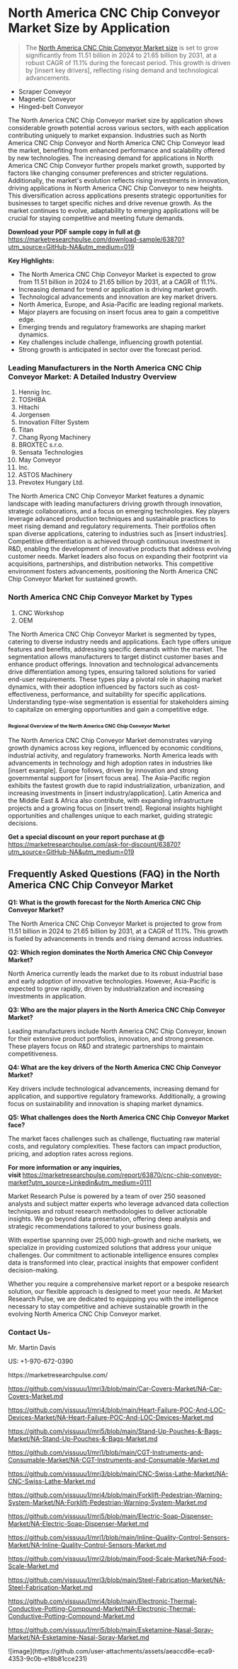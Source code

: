 <h1>North America CNC Chip Conveyor Market&nbsp;Size by Application</h1><blockquote><p>The <a href="https://marketresearchpulse.com/download-sample/63870?utm_source=GitHub-NA&amp;utm_medium=019">North America CNC Chip Conveyor Market size</a> is set to grow significantly from 11.51 billion in 2024 to 21.65 billion by 2031, at a robust CAGR of 11.1% during the forecast period. This growth is driven by [insert key drivers], reflecting rising demand and technological advancements.</p></blockquote><ul><li>Scraper Conveyor<li> Magnetic Conveyor<li> Hinged-belt Conveyor</li></ul><p>The North America CNC Chip Conveyor market size by application shows considerable growth potential across various sectors, with each application contributing uniquely to market expansion. Industries such as North America CNC Chip Conveyor and North America CNC Chip Conveyor lead the market, benefiting from enhanced performance and scalability offered by new technologies. The increasing demand for applications in North America CNC Chip Conveyor further propels market growth, supported by factors like changing consumer preferences and stricter regulations. Additionally, the market's evolution reflects rising investments in innovation, driving applications in North America CNC Chip Conveyor to new heights. This diversification across applications presents strategic opportunities for businesses to target specific niches and drive revenue growth. As the market continues to evolve, adaptability to emerging applications will be crucial for staying competitive and meeting future demands.</p><p><strong>Download your PDF sample copy in full at @ </strong><a href="https://marketresearchpulse.com/download-sample/63870?utm_source=GitHub-NA&amp;utm_medium=019">https://marketresearchpulse.com/download-sample/63870?utm_source=GitHub-NA&amp;utm_medium=019</a></p><p><strong>Key Highlights: </strong></p><ul><li>The North America CNC Chip Conveyor Market is expected to grow from 11.51 billion in 2024 to 21.65 billion by 2031, at a CAGR of 11.1%.</li><li>Increasing demand for trend or application is driving market growth.</li><li>Technological advancements and innovation are key market drivers.</li><li>North America, Europe, and Asia-Pacific are leading regional markets.</li><li>Major players are focusing on insert focus area to gain a competitive edge.</li><li>Emerging trends and regulatory frameworks are shaping market dynamics.</li><li>Key challenges include challenge, influencing growth potential.</li><li>Strong growth is anticipated in sector over the forecast period.</li></ul><h3>Leading Manufacturers in the North America CNC Chip Conveyor Market: A Detailed Industry Overview</h3><ol><li>Hennig Inc.</li><li>TOSHIBA</li><li>Hitachi</li><li>Jorgensen</li><li>Innovation Filter System</li><li>Titan</li><li>Chang Ryong Machinery</li><li>BROXTEC s.r.o.</li><li>Sensata Technologies</li><li>May Conveyor</li><li>Inc.</li><li>ASTOS Machinery</li><li>Prevotex Hungary Ltd.</li></ol><div class="flex max-w-full flex-col flex-grow"><div class="min-h-8 text-message flex w-full flex-col items-end gap-2 whitespace-normal break-words [.text-message+&amp;]:mt-5" dir="auto" data-message-author-role="assistant" data-message-id="fd8432e4-4910-450d-b182-61b7bfb0a01f" data-message-model-slug="gpt-4o"><div class="flex w-full flex-col gap-1 empty:hidden first:pt-[3px]"><div class="markdown prose w-full break-words dark:prose-invert light"><p>The North America CNC Chip Conveyor Market features a dynamic landscape with leading manufacturers driving growth through innovation, strategic collaborations, and a focus on emerging technologies. Key players leverage advanced production techniques and sustainable practices to meet rising demand and regulatory requirements. Their portfolios often span diverse applications, catering to industries such as [insert industries]. Competitive differentiation is achieved through continuous investment in R&amp;D, enabling the development of innovative products that address evolving customer needs. Market leaders also focus on expanding their footprint via acquisitions, partnerships, and distribution networks. This competitive environment fosters advancements, positioning the North America CNC Chip Conveyor Market for sustained growth.</p></div></div></div></div><h3>North America CNC Chip Conveyor Market by Types</h3><ol><li>CNC Workshop<li> OEM</li></ol><div class="flex max-w-full flex-col flex-grow"><div class="min-h-8 text-message flex w-full flex-col items-end gap-2 whitespace-normal break-words [.text-message+&amp;]:mt-5" dir="auto" data-message-author-role="assistant" data-message-id="084470be-0bb7-4664-bddf-5156b4f41249" data-message-model-slug="gpt-4o-mini"><div class="flex w-full flex-col gap-1 empty:hidden first:pt-[3px]"><div class="markdown prose w-full break-words dark:prose-invert light"><p>The North America CNC Chip Conveyor Market is segmented by types, catering to diverse industry needs and applications. Each type offers unique features and benefits, addressing specific demands within the market. The segmentation allows manufacturers to target distinct customer bases and enhance product offerings. Innovation and technological advancements drive differentiation among types, ensuring tailored solutions for varied end-user requirements. These types play a pivotal role in shaping market dynamics, with their adoption influenced by factors such as cost-effectiveness, performance, and suitability for specific applications. Understanding type-wise segmentation is essential for stakeholders aiming to capitalize on emerging opportunities and gain a competitive edge.</p></div></div></div></div><h3><span style="font-size: 11px;">Regional Overview of the North America CNC Chip Conveyor Market</span></h3><div class="flex max-w-full flex-col flex-grow"><div class="min-h-8 text-message flex w-full flex-col items-end gap-2 whitespace-normal break-words [.text-message+&amp;]:mt-5" dir="auto" data-message-author-role="assistant" data-message-id="e9038762-ce64-4e30-91c9-9bd413514231" data-message-model-slug="gpt-4o-mini"><div class="flex w-full flex-col gap-1 empty:hidden first:pt-[3px]"><div class="markdown prose w-full break-words dark:prose-invert light"><p>The North America CNC Chip Conveyor Market demonstrates varying growth dynamics across key regions, influenced by economic conditions, industrial activity, and regulatory frameworks. North America leads with advancements in technology and high adoption rates in industries like [insert example]. Europe follows, driven by innovation and strong governmental support for [insert focus area]. The Asia-Pacific region exhibits the fastest growth due to rapid industrialization, urbanization, and increasing investments in [insert industry/application]. Latin America and the Middle East &amp; Africa also contribute, with expanding infrastructure projects and a growing focus on [insert trend]. Regional insights highlight opportunities and challenges unique to each market, guiding strategic decisions.</p></div></div></div></div><p><strong>Get a special discount on your report purchase at @ </strong><a href="https://marketresearchpulse.com/ask-for-discount/63870?utm_source=GitHub-NA&amp;utm_medium=019">https://marketresearchpulse.com/ask-for-discount/63870?utm_source=GitHub-NA&amp;utm_medium=019</a></p><h2>Frequently Asked Questions (FAQ) in the North America CNC Chip Conveyor Market</h2><p><strong>Q1: What is the growth forecast for the North America CNC Chip Conveyor Market?</strong></p><p>The North America CNC Chip Conveyor Market is projected to grow from 11.51 billion in 2024 to 21.65 billion by 2031, at a CAGR of 11.1%. This growth is fueled by advancements in trends and rising demand across industries.</p><p><strong>Q2: Which region dominates the North America CNC Chip Conveyor Market?</strong></p><p>North America currently leads the market due to its robust industrial base and early adoption of innovative technologies. However, Asia-Pacific is expected to grow rapidly, driven by industrialization and increasing investments in application.</p><p><strong>Q3: Who are the major players in the North America CNC Chip Conveyor Market?</strong></p><p>Leading manufacturers include North America CNC Chip Conveyor, known for their extensive product portfolios, innovation, and strong presence. These players focus on R&amp;D and strategic partnerships to maintain competitiveness.</p><p><strong>Q4: What are the key drivers of the North America CNC Chip Conveyor Market?</strong></p><p>Key drivers include technological advancements, increasing demand for application, and supportive regulatory frameworks. Additionally, a growing focus on sustainability and innovation is shaping market dynamics.</p><p><strong>Q5: What challenges does the North America CNC Chip Conveyor Market face?</strong></p><p>The market faces challenges such as challenge, fluctuating raw material costs, and regulatory complexities. These factors can impact production, pricing, and adoption rates across regions.</p><p><strong>For more information or any inquiries, visit&nbsp;</strong><a href="https://marketresearchpulse.com/report/63870/cnc-chip-conveyor-market?utm_source=Linkedin&utm_medium=0111">https://marketresearchpulse.com/report/63870/cnc-chip-conveyor-market?utm_source=Linkedin&utm_medium=0111</a></p><p>Market Research Pulse is powered by a team of over 250 seasoned analysts and subject matter experts who leverage advanced data collection techniques and robust research methodologies to deliver actionable insights. We go beyond data presentation, offering deep analysis and strategic recommendations tailored to your business goals.</p><p>With expertise spanning over 25,000 high-growth and niche markets, we specialize in providing customized solutions that address your unique challenges. Our commitment to actionable intelligence ensures complex data is transformed into clear, practical insights that empower confident decision-making.</p><p>Whether you require a comprehensive market report or a bespoke research solution, our flexible approach is designed to meet your needs. At Market Research Pulse, we are dedicated to equipping you with the intelligence necessary to stay competitive and achieve sustainable growth in the evolving North America CNC Chip Conveyor market.</p><h3><strong>Contact Us-</strong></h3><p>Mr. Martin Davis</p><p>US: +1-970-672-0390</p><p>https://marketresearchpulse.com/</p><p><a href="https://github.com/vissuuu1/mri3/blob/main/Car-Covers-Market/NA-Car-Covers-Market.md">https://github.com/vissuuu1/mri3/blob/main/Car-Covers-Market/NA-Car-Covers-Market.md</a></p><p><a href="https://github.com/vissuuu1/mri4/blob/main/Heart-Failure-POC-And-LOC-Devices-Market/NA-Heart-Failure-POC-And-LOC-Devices-Market.md">https://github.com/vissuuu1/mri4/blob/main/Heart-Failure-POC-And-LOC-Devices-Market/NA-Heart-Failure-POC-And-LOC-Devices-Market.md</a></p><p><a href="https://github.com/vissuuu1/mri5/blob/main/Stand-Up-Pouches-&-Bags-Market/NA-Stand-Up-Pouches-&-Bags-Market.md">https://github.com/vissuuu1/mri5/blob/main/Stand-Up-Pouches-&-Bags-Market/NA-Stand-Up-Pouches-&-Bags-Market.md</a></p><p><a href="https://github.com/vissuuu1/mri1/blob/main/CGT-Instruments-and-Consumable-Market/NA-CGT-Instruments-and-Consumable-Market.md">https://github.com/vissuuu1/mri1/blob/main/CGT-Instruments-and-Consumable-Market/NA-CGT-Instruments-and-Consumable-Market.md</a></p><p><a href="https://github.com/vissuuu1/mri3/blob/main/CNC-Swiss-Lathe-Market/NA-CNC-Swiss-Lathe-Market.md">https://github.com/vissuuu1/mri3/blob/main/CNC-Swiss-Lathe-Market/NA-CNC-Swiss-Lathe-Market.md</a></p><p><a href="https://github.com/vissuuu1/mri4/blob/main/Forklift-Pedestrian-Warning-System-Market/NA-Forklift-Pedestrian-Warning-System-Market.md">https://github.com/vissuuu1/mri4/blob/main/Forklift-Pedestrian-Warning-System-Market/NA-Forklift-Pedestrian-Warning-System-Market.md</a></p><p><a href="https://github.com/vissuuu1/mri5/blob/main/Electric-Soap-Dispenser-Market/NA-Electric-Soap-Dispenser-Market.md">https://github.com/vissuuu1/mri5/blob/main/Electric-Soap-Dispenser-Market/NA-Electric-Soap-Dispenser-Market.md</a></p><p><a href="https://github.com/vissuuu1/mri1/blob/main/Inline-Quality-Control-Sensors-Market/NA-Inline-Quality-Control-Sensors-Market.md">https://github.com/vissuuu1/mri1/blob/main/Inline-Quality-Control-Sensors-Market/NA-Inline-Quality-Control-Sensors-Market.md</a></p><p><a href="https://github.com/vissuuu1/mri2/blob/main/Food-Scale-Market/NA-Food-Scale-Market.md">https://github.com/vissuuu1/mri2/blob/main/Food-Scale-Market/NA-Food-Scale-Market.md</a></p><p><a href="https://github.com/vissuuu1/mri3/blob/main/Steel-Fabrication-Market/NA-Steel-Fabrication-Market.md">https://github.com/vissuuu1/mri3/blob/main/Steel-Fabrication-Market/NA-Steel-Fabrication-Market.md</a></p><p><a href="https://github.com/vissuuu1/mri4/blob/main/Electronic-Thermal-Conductive-Potting-Compound-Market/NA-Electronic-Thermal-Conductive-Potting-Compound-Market.md">https://github.com/vissuuu1/mri4/blob/main/Electronic-Thermal-Conductive-Potting-Compound-Market/NA-Electronic-Thermal-Conductive-Potting-Compound-Market.md</a></p><p><a href="https://github.com/vissuuu1/mri5/blob/main/Esketamine-Nasal-Spray-Market/NA-Esketamine-Nasal-Spray-Market.md">https://github.com/vissuuu1/mri5/blob/main/Esketamine-Nasal-Spray-Market/NA-Esketamine-Nasal-Spray-Market.md</a></p>
![image](https://github.com/user-attachments/assets/aeaccd6e-eca9-4353-9c0b-e18b81cce231)
